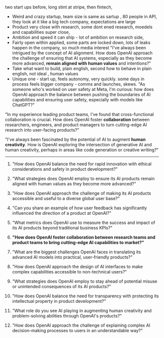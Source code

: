 two start ups before, long stint at stripe, then fintech, 
- Weird and crazy startup, team size is same as sartup , 80 people in API, they look at it like a big tech company, expectations are large
- Product very close with research, some dont ened research, moedels and capabilities super close, 
- Ambition and speed it can ship - lot of ambition on research side, 
- Fairly open within applied, some parts are locked down, lots of leaks happen in the company, so much media interest
"I've always been intrigued by the concept of AI alignment. How does OpenAI approach the challenge of ensuring that AI systems, especially as they become more advanced, **remain aligned with human values** and intentions?"
- Take what want to build, plain english, second how to behave in plain english, not ideal , human values
- Unique one - start up, feels autonomy, very quickly. some days in process feels bigger company - comms and launches, skews.
"As someone who's worked on user safety at Meta, I'm curious: how does OpenAI approach the balance between pushing the boundaries of AI capabilities and ensuring user safety, especially with models like ChatGPT?"

"In my experience leading product teams, I've found that cross-functional collaboration is crucial. How does OpenAI foster **collaboration** between researchers, engineers, and product managers to turn cutting-edge AI research into user-facing products?"

"I've always been fascinated by the potential of AI to augment **human creativity**. How is OpenAI exploring the intersection of generative AI and human creativity, perhaps in areas like code generation or creative writing?"



----


1. "How does OpenAI balance the need for rapid innovation with ethical considerations and safety in product development?"

2. "What strategies does OpenAI employ to ensure its AI products remain aligned with human values as they become more advanced?"

3. "How does OpenAI approach the challenge of making its AI products accessible and useful to a diverse global user base?"

4. "Can you share an example of how user feedback has significantly influenced the direction of a product at OpenAI?"

5. "What metrics does OpenAI use to measure the success and impact of its AI products beyond traditional business KPIs?"

6. **"How does OpenAI foster collaboration between research teams and product teams to bring cutting-edge AI capabilities to market?"**

7. "What are the biggest challenges OpenAI faces in translating its advanced AI models into practical, user-friendly products?"

8. "How does OpenAI approach the design of AI interfaces to make complex capabilities accessible to non-technical users?"

9. "What strategies does OpenAI employ to stay ahead of potential misuse or unintended consequences of its AI products?"

10. "How does OpenAI balance the need for transparency with protecting its intellectual property in product development?"

11. "What role do you see AI playing in augmenting human creativity and problem-solving abilities through OpenAI's products?"

12. "How does OpenAI approach the challenge of explaining complex AI decision-making processes to users in an understandable way?"
